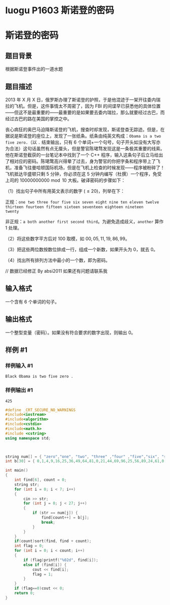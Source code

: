 # luogu P1603 斯诺登的密码



# 斯诺登的密码

## 题目背景

根据斯诺登事件出的一道水题

## 题目描述

2013 年 X 月 X 日，俄罗斯办理了斯诺登的护照，于是他混迹于一架开往委内瑞拉的飞机。但是，这件事情太不周密了，因为 FBI 的间谍早已获悉他的具体位置——但这不是最重要的——最重要的是如果要去委内瑞拉，那么就要经过古巴，而经过古巴的路在美国的掌控之中。

丧心病狂的奥巴马迫降斯诺登的飞机，搜查时却发现，斯诺登杳无踪迹。但是，在据说是斯诺登的座位上，发现了一张纸条。纸条由纯英文构成：`Obama is a two five zero.`（以 `.` 结束输出，只有 $6$ 个单词+一个句号，句子开头如没有大写亦为合法）这句话虽然有点无厘头，但是警官陈珺骛发现这是一条极其重要的线索。他在斯诺登截获的一台笔记本中找到了一个 C++ 程序，输入这条句子后立马给出了相对应的密码。陈珺鹜高兴得晕了过去，身为警官的你把字条和程序带上了飞机，准备飞往曼哈顿国际机场，但是在飞机上检查的时候发现——程序被粉碎了！飞机抵达华盛顿只剩 $5$ 分钟，你必须在这 $5$ 分钟内编写（杜撰）一个程序，免受上司的 $10000000000 \bmod 10$ 大板。破译密码的步骤如下：

（1）找出句子中所有用英文表示的数字 $(\leq 20)$，列举在下：

正规：`one two three four five six seven eight nine ten eleven twelve`
           `thirteen fourteen fifteen sixteen seventeen eighteen nineteen             twenty`

非正规：`a both another first second third`。为避免造成歧义，`another` 算作 $1$ 处理。

（2）将这些数字平方后对 $100$ 取模，如 $00,05,11,19,86,99$。

（3）把这些两位数按数位排成一行，组成一个新数，如果开头为 $0$，就去 $0$。

（4）找出所有排列方法中最小的一个数，即为密码。

// 数据已经修正 By absi2011 如果还有问题请联系我

## 输入格式

一个含有 $6$ 个单词的句子。

## 输出格式

一个整型变量（密码）。如果没有符合要求的数字出现，则输出 $0$。

## 样例 #1

### 样例输入 #1

```
Black Obama is two five zero .
```

### 样例输出 #1

```
425
```



```cpp
#define _CRT_SECURE_NO_WARNINGS
#include<iostream>
#include<algorithm>
#include<cstdio>
#include<math.h>
#include <cstring>
using namespace std;


	
string num[] = { "zero","one", "two", "three" ,"four" ,"five","six", "seven", "eight", "nine"," ten", "eleven", "twelve", "thirteen", "fourteen"," fifteen", "sixteen", "seventeen", "eighteen", "nineteen", "twenty","a", "both", "another", "first", "second", "third" };
int b[30] = { 0,1,4,9,16,25,36,49,64,81,0,21,44,69,96,25,56,89,24,61,0,1,4,1,1,4,9 };

int main()
{
	int find[6], count = 0;
	string str;
	for (int i = 0; i < 7; i++)
	{
		cin >> str;
		for (int j = 0; j < 27; j++)
		{
			if (str == num[j]) {
				find[count++] = b[j];
				break;
			}
		}
	}
	if(count)sort(find, find + count);
	int flag = 0;
	for (int i = 0; i < count; i++)
	{	 
		if (flag)printf("%02d", find[i]);
		else if (find[i]) {
			cout << find[i];
			flag = 1;
		}
	}
	if (flag==0)cout << 0;
	return 0;
}
```



